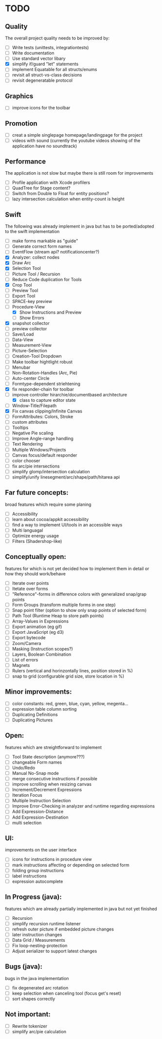 TODO
====

Quality
-------
The overall project quality needs to be improved by:

- [ ] Write tests (unittests, integrationtests)
- [ ] Write documentation
- [ ] Use standard vector libary
- [x] simplify if/guard "let" statements
- [ ] implement Equatable for all structs/enums
- [ ] revisit all struct-vs-class decisions
- [ ] revisit degeneratable protocol

Graphics
--------
- [ ] improve icons for the toolbar

Promotion
---------
- [ ] creat a simple singlepage homepage/landingpage for the project
- [ ] videos with sound (currently the youtube videos showing of the application have no soundtrack)

Performance
-----------
The application is not slow but maybe there is still room for improvements

- [ ] Profile application with Xcode profilers
- [ ] QuadTree for Stage content?
- [ ] Switch from Double to Float for entity positions?
- [ ] lazy intersection calculation when entity-count is height

Swift
-----
The following was already implement in java but has to be ported/adopted to the swift implementation

- [ ] make forms markable as "guide"
- [ ] Generate correct form names
- [ ] EventFlow (stream api? notificationcenter?)
- [x] Analyzer: collect nodes
- [x] Draw Arc
- [x] Selection Tool
- [ ] Picture Tool / Recursion
- [ ] Reduce Code duplication for Tools
- [x] Crop Tool
- [ ] Preview Tool
- [ ] Export Tool
- [ ] SPACE-key preview
- [ ] Procedure-View
  - [x] Show Instructions and Preview
  - [ ] Show Errors
- [x] snapshot collector
- [ ] preview collector
- [ ] Save/Load
- [ ] Data-View
- [ ] Measurement-View
- [ ] Picture-Selection
- [ ] Creation-Tool Dropdown
- [ ] Make toolbar hightlight robust
- [ ] Menubar
- [ ] Non-Rotation-Handles (Arc, Pie)
- [ ] Auto-center Circle
- [ ] Formtype-dependent striehtening
- [x] fix responder-chain for toolbar
- [ ] improve controller hirarchie/documentbased architecture
  - [x] class to capture editor state
- [ ] Window-Title/Filepath
- [x] Fix canvas clipping/Infinite Canvas
- [ ] FormAttributes: Colors, Stroke
- [ ] custom attributes
- [ ] Tooltips
- [ ] Negative Pie scaling
- [ ] Improve Angle-range handling
- [ ] Text Rendering
- [ ] Multiple Windows/Projects
- [ ] Canvas focus/default responder
- [ ] color chooser
- [ ] fix arc/pie intersections
- [ ] simplify glomp/intersection calculation
- [ ] simplify/unify linesegment/arc/shape/path/hitarea api

Far future concepts:
--------------------
broad features which require some planing

- [ ] Accessibility
- [ ] learn about cocoa/appkit accessibility
- [ ] find a way to implement UI/tools in an accessible ways
- [ ] Multi languagal
- [ ] Optimize energy usage
- [ ] Filters (Shadershop-like)

Conceptually open:
------------------
features for which is not yet decided how to implement them in detail or how they should work/behave

- [ ] Iterate over points
- [ ] Itetate over forms
- [ ] "Reference"-forms in difference colors with generalized snap/grap points
- [ ] Form Groups (transform multiple forms in one step)
- [ ] Snap point filter (option to show only snap points of selected form)
- [ ] Path Tool (Runtime Heap to store path points)
- [ ] Array-Values in Expressions
- [ ] Export animation (eg gif)
- [ ] Export JavaScript (eg d3)
- [ ] Export bytecode
- [ ] Zoom/Camera
- [ ] Masking (Instruction scopes?)
- [ ] Layers, Boolean Combination
- [ ] List of errors
- [ ] Magnets
- [ ] Rulers (vertical and horinzontally lines, position stored in %)
- [ ] snap to grid (configurable grid size, store location in %)

Minor improvements:
-------------------

- [ ] color constants: red, green, blue, cyan, yellow, megenta...
- [ ] expression table column sorting
- [ ] Duplicating Definitions
- [ ] Duplicating Pictures

Open:
-----
features which are streightforward to implement

- [ ] Tool State description (anymore???)
- [ ] changeable Form names
- [ ] Undo/Redo
- [ ] Manual No-Snap mode
- [ ] merge consecutive instructions if possible
- [ ] improve scrolling when resizing canvas
- [ ] Increment/Decrement Expressions
- [ ] Iteration Focus
- [ ] Multiple Instruction Selection
- [ ] Improve Error-Checking in analyzer and runtime regarding expressions
- [ ] Add Expression-Distance
- [ ] Add Expression-Destination
- [ ] multi selection

UI:
---
improvements on the user interface

- [ ] icons for instructions in procedure view
- [ ] mark instructions affecting or depending on selected form
- [ ] folding group instructions
- [ ] label instructions
- [ ] expression autocomplete

In Progress (java):
-------------------
features which are already partially implemented in java but not yet finished

- [ ] Recursion
- [ ] simplify recursion runtime listener
- [ ] refresh outer picture if embedded picture changes
- [ ] later instruction changes
- [ ] Data Grid / Measurements
- [ ] Fix loop-nesting-protection
- [ ] Adjust serializer to support latest changes

Bugs (java):
------------
bugs in the java implementation

- [ ] fix degenerated arc rotation
- [ ] keep selection when canceling tool (focus get's reset)
- [ ] sort shapes correctly

Not important:
--------------
- [ ] Rewrite tokenizer
- [ ] simplify arc/pie calculation
